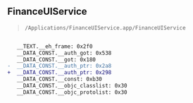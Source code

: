## FinanceUIService

> `/Applications/FinanceUIService.app/FinanceUIService`

```diff

   __TEXT.__eh_frame: 0x2f0
   __DATA_CONST.__auth_got: 0x538
   __DATA_CONST.__got: 0x180
-  __DATA_CONST.__auth_ptr: 0x2a8
+  __DATA_CONST.__auth_ptr: 0x298
   __DATA_CONST.__const: 0xb30
   __DATA_CONST.__objc_classlist: 0x30
   __DATA_CONST.__objc_protolist: 0x30

```
